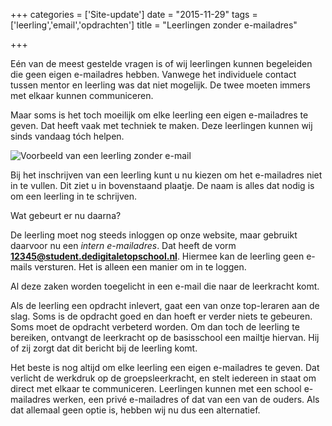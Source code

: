 +++
categories = ['Site-update']
date = "2015-11-29"
tags = ['leerling','email','opdrachten']
title = "Leerlingen zonder e-mailadres"

+++

Eén van de meest gestelde vragen is of wij leerlingen kunnen begeleiden die geen eigen e-mailadres hebben. Vanwege het individuele contact tussen mentor en leerling was dat niet mogelijk. De twee moeten immers met elkaar kunnen communiceren.

Maar soms is het toch moeilijk om elke leerling een eigen e-mailadres te geven. Dat heeft vaak met techniek te maken. Deze leerlingen kunnen wij sinds vandaag tóch helpen.

![Voorbeeld van een leerling zonder e-mail](/img/tumblr_inline_nykpbxQYX71ts6u86_1280.png)

Bij het inschrijven van een leerling kunt u nu kiezen om het e-mailadres niet in te vullen. Dit ziet u in bovenstaand plaatje. De naam is alles dat nodig is om een leerling in te schrijven.

Wat gebeurt er nu daarna?

De leerling moet nog steeds inloggen op onze website, maar gebruikt daarvoor nu een _intern e-mailadres_. Dat heeft de vorm **12345@student.dedigitaletopschool.nl**. Hiermee kan de leerling geen e-mails versturen. Het is alleen een manier om in te loggen.

Al deze zaken worden toegelicht in een e-mail die naar de leerkracht komt.

Als de leerling een opdracht inlevert, gaat een van onze top-leraren aan de slag. Soms is de opdracht goed en dan hoeft er verder niets te gebeuren. Soms moet de opdracht verbeterd worden. Om dan toch de leerling te bereiken, ontvangt de leerkracht op de basisschool een mailtje hiervan. Hij of zij zorgt dat dit bericht bij de leerling komt.

Het beste is nog altijd om elke leerling een eigen e-mailadres te geven. Dat verlicht de werkdruk op de groepsleerkracht, en stelt iedereen in staat om direct met elkaar te communiceren. Leerlingen kunnen met een school e-mailadres werken, een privé e-mailadres of dat van een van de ouders. Als dat allemaal geen optie is, hebben wij nu dus een alternatief.
